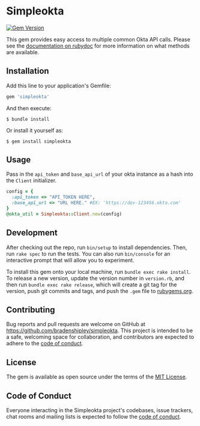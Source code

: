 # Simpleokta
[![Gem Version](https://badge.fury.io/rb/simpleokta.svg)](https://badge.fury.io/rb/simpleokta)

This gem provides easy access to multiple common Okta API calls. Please see the [documentation on rubydoc](https://rubydoc.info/github/bradenshipley/simpleokta/main/Simpleokta/Client) for more information on what methods are available.

## Installation

Add this line to your application's Gemfile:

```ruby
gem 'simpleokta'
```

And then execute:

    $ bundle install

Or install it yourself as:

    $ gem install simpleokta

## Usage

Pass in the `api_token` and `base_api_url` of your okta instance as a hash into the `Client` initializer.

```ruby
config = {
  :api_token => "API_TOKEN HERE",
  :base_api_url => "URL HERE." #EX: 'https://dev-123456.okta.com'
}
@okta_util = Simpleokta::Client.new(config)
```


## Development

After checking out the repo, run `bin/setup` to install dependencies. Then, run `rake spec` to run the tests. You can also run `bin/console` for an interactive prompt that will allow you to experiment.

To install this gem onto your local machine, run `bundle exec rake install`. To release a new version, update the version number in `version.rb`, and then run `bundle exec rake release`, which will create a git tag for the version, push git commits and tags, and push the `.gem` file to [rubygems.org](https://rubygems.org).

## Contributing

Bug reports and pull requests are welcome on GitHub at https://github.com/bradenshipley/simpleokta. This project is intended to be a safe, welcoming space for collaboration, and contributors are expected to adhere to the [code of conduct](https://github.com/bradenshipley/simpleokta/blob/master/CODE_OF_CONDUCT.md).


## License

The gem is available as open source under the terms of the [MIT License](https://opensource.org/licenses/MIT).

## Code of Conduct

Everyone interacting in the Simpleokta project's codebases, issue trackers, chat rooms and mailing lists is expected to follow the [code of conduct](https://github.com/[USERNAME]/simpleokta/blob/master/CODE_OF_CONDUCT.md).
